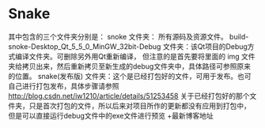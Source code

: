# Snake

其中包含的三个文件夹分别是：
snoke 文件夹： 所有源码及资源文件。
build-snoke-Desktop_Qt_5_5_0_MinGW_32bit-Debug 文件夹：该Qt项目的Debug方式编译文件夹。可删除另外用Qt重新编译，
                 但注意的是首先要将里面的 img 文件夹给拷贝出来，然后重新拷贝至新生成的debug文件夹中，具体路径可参照原来的位置。
snake(发布版) 文件夹：这个是已经打包好的文件，可用于发布。也可自己进行打包发布，具体步骤请参照 
                                        http://blog.csdn.net/iw1210/article/details/51253458
关于已经打包好的那个文件夹，只是首次打包的文件，所以后来对项目所作的更新都没有应用到打包中，
                       但是可以直接运行debug文件中的exe文件进行预览
					   +最新博客地址
					 
